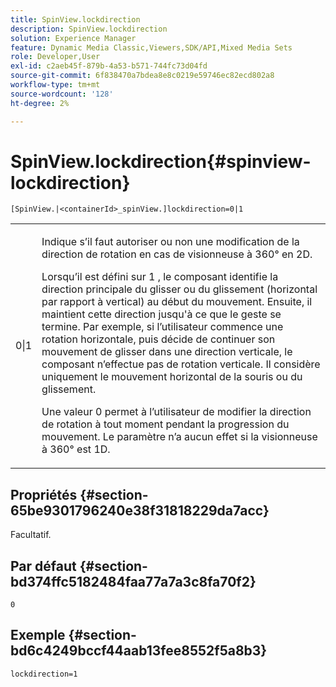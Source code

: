 ```yaml
---
title: SpinView.lockdirection
description: SpinView.lockdirection
solution: Experience Manager
feature: Dynamic Media Classic,Viewers,SDK/API,Mixed Media Sets
role: Developer,User
exl-id: c2aeb45f-879b-4a53-b571-744fc73d04fd
source-git-commit: 6f838470a7bdea8e8c0219e59746ec82ecd802a8
workflow-type: tm+mt
source-wordcount: '128'
ht-degree: 2%

---
```


# SpinView.lockdirection{#spinview-lockdirection}

`[SpinView.|<containerId>_spinView.]lockdirection=0|1`

<table id="table_18D47E7C6A2D4D68B94225CB621D5F7C"> 
 <tbody> 
  <tr> 
   <td colname="col1"> <p> <span class="codeph"> 0|1 </span> </p> </td> 
   <td colname="col2"> <p> Indique s’il faut autoriser ou non une modification de la direction de rotation en cas de visionneuse à 360° en 2D. </p> <p>Lorsqu’il est défini sur <span class="codeph"> 1 </span>, le composant identifie la direction principale du glisser ou du glissement (horizontal par rapport à vertical) au début du mouvement. Ensuite, il maintient cette direction jusqu'à ce que le geste se termine. Par exemple, si l’utilisateur commence une rotation horizontale, puis décide de continuer son mouvement de glisser dans une direction verticale, le composant n’effectue pas de rotation verticale. Il considère uniquement le mouvement horizontal de la souris ou du glissement. </p> <p>Une valeur <span class="codeph"> 0 </span> permet à l’utilisateur de modifier la direction de rotation à tout moment pendant la progression du mouvement. Le paramètre n’a aucun effet si la visionneuse à 360° est 1D. </p> </td> 
  </tr> 
 </tbody> 
</table>

## Propriétés {#section-65be9301796240e38f31818229da7acc}

Facultatif.

## Par défaut {#section-bd374ffc5182484faa77a7a3c8fa70f2}

`0`

## Exemple {#section-bd6c4249bccf44aab13fee8552f5a8b3}

`lockdirection=1`
